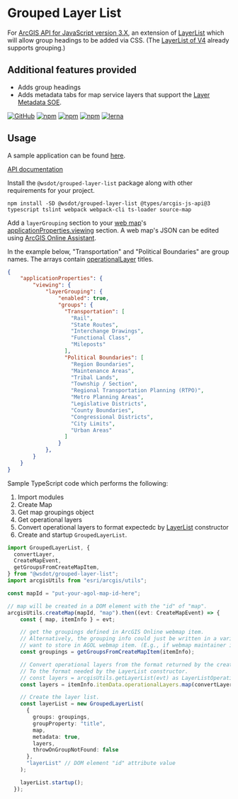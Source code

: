 # Grouped Layer List

For [ArcGIS API for JavaScript version 3.X], an extension of [LayerList] which will allow group headings to be added via CSS. (The [LayerList of V4][layerlistv4] already supports grouping.)

## Additional features provided

- Adds group headings
- Adds metadata tabs for map service layers that support the [Layer Metadata SOE].

[![GitHub](https://img.shields.io/github/issues/wsdot-gis/grouped-layer-list.svg?style=flat-square)](https://github.com/wsdot-gis/grouped-layer-list/issues)
[![npm](https://img.shields.io/npm/v/@wsdot/grouped-layer-list.svg?style=flat-square)](https://www.npmjs.org/package/@wsdot/grouped-layer-list)
[![npm](https://img.shields.io/npm/l/@wsdot/grouped-layer-list.svg?style=flat-square)](https://www.npmjs.org/package/@wsdot/grouped-layer-list)
[![npm](https://img.shields.io/npm/dm/@wsdot/grouped-layer-list.svg?style=flat-square)](https://www.npmjs.org/package/@wsdot/grouped-layer-list)
[![lerna](https://img.shields.io/badge/maintained%20with-lerna-cc00ff.svg)](https://lernajs.io/)

## Usage

A sample application can be found [here](https://github.com/WSDOT-GIS/grouped-layer-list/tree/master/packages/demo).

[API documentation](./docs/README.md)

Install the `@wsdot/grouped-layer-list` package along with other requirements for your project.

```console
npm install -SD @wsdot/grouped-layer-list @types/arcgis-js-api@3 typescript tslint webpack webpack-cli ts-loader source-map
```

Add a `layerGrouping` section to your [web map]'s [applicationProperties.viewing] section. A web map's JSON can be edited using [ArcGIS Online Assistant].

In the example below, "Transportation" and "Political Boundaries" are group names. The arrays contain [operationalLayer] titles.

```json
{
    "applicationProperties": {
        "viewing": {
            "layerGrouping": {
                "enabled": true,
                "groups": {
                  "Transportation": [
                    "Rail",
                    "State Routes",
                    "Interchange Drawings",
                    "Functional Class",
                    "Mileposts"
                  ],
                  "Political Boundaries": [
                    "Region Boundaries",
                    "Maintenance Areas",
                    "Tribal Lands",
                    "Township / Section",
                    "Regional Transportation Planning (RTPO)",
                    "Metro Planning Areas",
                    "Legislative Districts",
                    "County Boundaries",
                    "Congressional Districts",
                    "City Limits",
                    "Urban Areas"
                  ]
                }
            },
        }
    }
}
```

Sample TypeScript code which performs the following:

1. Import modules
2. Create Map
3. Get map groupings object
4. Get operational layers
5. Convert operational layers to format expectedc by [LayerList] constructor
6. Create and startup `GroupedLayerList`.

```typescript
import GroupedLayerList, {
  convertLayer,
  CreateMapEvent,
  getGroupsFromCreateMapItem,
} from "@wsdot/grouped-layer-list";
import arcgisUtils from "esri/arcgis/utils";

const mapId = "put-your-agol-map-id-here";

// map will be created in a DOM element with the "id" of "map".
arcgisUtils.createMap(mapId, "map").then((evt: CreateMapEvent) => {
    const { map, itemInfo } = evt;

    // get the groupings defined in ArcGIS Online webmap item.
    // Alternatively, the grouping info could just be written in a variable if you don't
    // want to store in AGOL webmap item. (E.g., if webmap maintainer isn't comfortable editing item's JSON.)
    const groupings = getGroupsFromCreateMapItem(itemInfo);

    // Convert operational layers from the format returned by the createMap function
    // To the format needed by the LayerList constructor.
    // const layers = arcgisUtils.getLayerList(evt) as LayerListOperationalLayer[];
    const layers = itemInfo.itemData.operationalLayers.map(convertLayer);

    // Create the layer list.
    const layerList = new GroupedLayerList(
      {
        groups: groupings,
        groupProperty: "title",
        map,
        metadata: true,
        layers,
        throwOnGroupNotFound: false
      },
      "layerList" // DOM element "id" attribute value
    );

    layerList.startup();
  });
```

[arcgis api for javascript version 3.x]: https://developers.arcgis.com/javascript/3
[applicationProperties.viewing]:https://developers.arcgis.com/web-map-specification/objects/viewing/
[layer metadata soe]: https://github.com/WSDOT-GIS/LayerMetadataSoe
[layerlist]: https://developers.arcgis.com/javascript/3/jsapi/layerlist-amd.html
[layerlistv4]: https://developers.arcgis.com/javascript/latest/api-reference/esri-widgets-LayerList.html
[operationalLayer]:https://developers.arcgis.com/web-map-specification/objects/operationalLayers/
[web map]:https://developers.arcgis.com/web-map-specification/
[ArcGIS Online Assistant]:https://ago-assistant.esri.com/